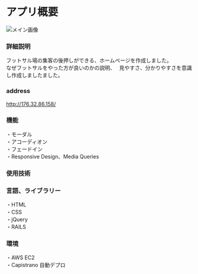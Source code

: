 # アプリ概要  
![メイン画像](readfutmain.jpg)  
### 詳細説明   
フットサル場の集客の後押しができる、ホームページを作成しました。  
なぜフットサルをやった方が良いのかの説明、　
見やすさ、分かりやすさを意識し作成しましたました。  
### address  
http://176.32.86.158/  
### 機能  
・モーダル    
・アコーディオン    
・フェードイン    
・Responsive Design、Media Queries    
### 使用技術  
### 言語、ライブラリー
・HTML  
・CSS  
・jQuery  
・RAILS  
### 環境
・AWS EC2  
・Capistrano 自動デプロ
